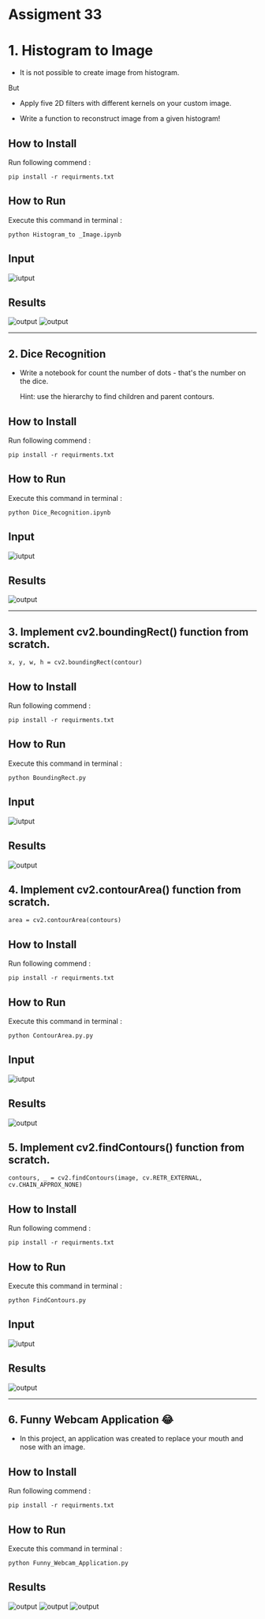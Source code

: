 # Assigment 33


# 1. Histogram to Image
+ It is not possible to create image from histogram.

But 
* Apply five 2D filters with different kernels on your custom image. 

+ Write a function to reconstruct image from a given histogram!

## How to Install
Run following commend :
```
pip install -r requirments.txt
```
## How to Run
Execute this command in terminal :
```
python Histogram_to _Image.ipynb
```

## Input

![iutput](input/Jowhareh.jpeg)

## Results

![output](output/Histogram_of_Equalized_Image.png)
![output](output/Reconstructed_Image.png)


-----------------------------------------
## 2. Dice Recognition
+ Write a notebook for count the number of dots - that's the number on the dice.

  Hint: use the hierarchy to find children and parent contours.



## How to Install
Run following commend :
```
pip install -r requirments.txt
```
## How to Run
Execute this command in terminal :
```
python Dice_Recognition.ipynb
```

## Input

![iutput](input\dice.png)


## Results

![output](output\R_dice.png)


-----------------------------------------

## 3. Implement cv2.boundingRect() function from scratch.

`x, y, w, h = cv2.boundingRect(contour)`

## How to Install
Run following commend :
```
pip install -r requirments.txt
```
## How to Run
Execute this command in terminal :
```
python BoundingRect.py
```

## Input

![iutput](input\wolf.jpg)

## Results

![output](output\Boundrect.jpeg)

## 4. Implement cv2.contourArea() function from scratch.

`area = cv2.contourArea(contours)`

## How to Install
Run following commend :
```
pip install -r requirments.txt
```
## How to Run
Execute this command in terminal :
```
python ContourArea.py.py
```

## Input

![iutput](input\wolf.jpg)

## Results

![output](output\Contour_Area.jpg)

## 5. Implement cv2.findContours() function from scratch.

`contours, _ = cv2.findContours(image, cv.RETR_EXTERNAL, cv.CHAIN_APPROX_NONE)`

## How to Install
Run following commend :
```
pip install -r requirments.txt
```
## How to Run
Execute this command in terminal :
```
python FindContours.py
```

## Input

![iutput](input\wolf.jpg)

## Results

![output](output\Opencv_Contours.png)

-----------------------------------------


## 6. Funny Webcam Application 😂

+ In this project, an application was created to replace your mouth and nose with an image.


## How to Install
Run following commend :
```
pip install -r requirments.txt
```
## How to Run
Execute this command in terminal :
```
python Funny_Webcam_Application.py
```


## Results

![output](output\W4.png)
![output](output\W2.png)
![output](output\W3.png)




